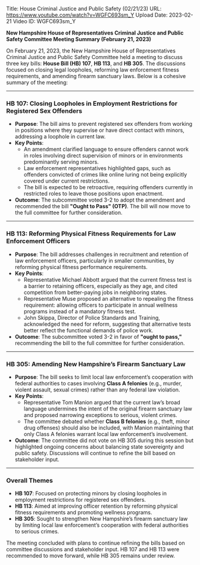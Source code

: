 Title: House Criminal Justice and Public Safety (02/21/23)
URL: https://www.youtube.com/watch?v=WGFC693sm_Y
Upload Date: 2023-02-21
Video ID: WGFC693sm_Y

**New Hampshire House of Representatives Criminal Justice and Public Safety Committee Meeting Summary (February 21, 2023)**

On February 21, 2023, the New Hampshire House of Representatives Criminal Justice and Public Safety Committee held a meeting to discuss three key bills: **House Bill (HB) 107**, **HB 113**, and **HB 305**. The discussions focused on closing legal loopholes, reforming law enforcement fitness requirements, and amending firearm sanctuary laws. Below is a cohesive summary of the meeting:

---

### **HB 107: Closing Loopholes in Employment Restrictions for Registered Sex Offenders**
- **Purpose**: The bill aims to prevent registered sex offenders from working in positions where they supervise or have direct contact with minors, addressing a loophole in current law.
- **Key Points**:
  - An amendment clarified language to ensure offenders cannot work in roles involving direct supervision of minors or in environments predominantly serving minors.
  - Law enforcement representatives highlighted gaps, such as offenders convicted of crimes like online luring not being explicitly covered under current restrictions.
  - The bill is expected to be retroactive, requiring offenders currently in restricted roles to leave those positions upon enactment.
- **Outcome**: The subcommittee voted 3-2 to adopt the amendment and recommended the bill **"Ought to Pass" (OTP)**. The bill will now move to the full committee for further consideration.

---

### **HB 113: Reforming Physical Fitness Requirements for Law Enforcement Officers**
- **Purpose**: The bill addresses challenges in recruitment and retention of law enforcement officers, particularly in smaller communities, by reforming physical fitness performance requirements.
- **Key Points**:
  - Representative Michael Abbott argued that the current fitness test is a barrier to retaining officers, especially as they age, and cited competition from better-paying jobs in neighboring states.
  - Representative Muse proposed an alternative to repealing the fitness requirement: allowing officers to participate in annual wellness programs instead of a mandatory fitness test.
  - John Skippa, Director of Police Standards and Training, acknowledged the need for reform, suggesting that alternative tests better reflect the functional demands of police work.
- **Outcome**: The subcommittee voted 3-2 in favor of **"ought to pass,"** recommending the bill to the full committee for further consideration.

---

### **HB 305: Amending New Hampshire’s Firearm Sanctuary Law**
- **Purpose**: The bill seeks to limit local law enforcement’s cooperation with federal authorities to cases involving **Class A felonies** (e.g., murder, violent assault, sexual crimes) rather than any federal law violation.
- **Key Points**:
  - Representative Tom Manion argued that the current law’s broad language undermines the intent of the original firearm sanctuary law and proposed narrowing exceptions to serious, violent crimes.
  - The committee debated whether **Class B felonies** (e.g., theft, minor drug offenses) should also be included, with Manion maintaining that only Class A felonies warrant local law enforcement’s involvement.
- **Outcome**: The committee did not vote on HB 305 during this session but highlighted ongoing concerns about balancing state sovereignty and public safety. Discussions will continue to refine the bill based on stakeholder input.

---

### **Overall Themes**
- **HB 107**: Focused on protecting minors by closing loopholes in employment restrictions for registered sex offenders.
- **HB 113**: Aimed at improving officer retention by reforming physical fitness requirements and promoting wellness programs.
- **HB 305**: Sought to strengthen New Hampshire’s firearm sanctuary law by limiting local law enforcement’s cooperation with federal authorities to serious crimes.

The meeting concluded with plans to continue refining the bills based on committee discussions and stakeholder input. HB 107 and HB 113 were recommended to move forward, while HB 305 remains under review.